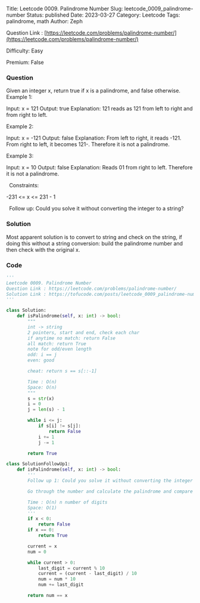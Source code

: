 Title: Leetcode 0009. Palindrome Number
Slug: leetcode_0009_palindrome-number
Status: published
Date: 2023-03-27
Category: Leetcode
Tags: palindrome, math
Author: Zeph

Question Link : [https://leetcode.com/problems/palindrome-number/](https://leetcode.com/problems/palindrome-number/)

Difficulty: Easy

Premium: False

### Question
Given an integer x, return true if x is a palindrome, and false otherwise.
 
Example 1:

Input: x = 121
Output: true
Explanation: 121 reads as 121 from left to right and from right to left.

Example 2:

Input: x = -121
Output: false
Explanation: From left to right, it reads -121. From right to left, it becomes 121-. Therefore it is not a palindrome.

Example 3:

Input: x = 10
Output: false
Explanation: Reads 01 from right to left. Therefore it is not a palindrome.

 
Constraints:

-231 <= x <= 231 - 1

 
Follow up: Could you solve it without converting the integer to a string?

### Solution

Most apparent solution is to convert to string and check on the string, if doing this without a string conversion: build the palindrome number and then check with the original x. 

### Code
```python
'''
Leetcode 0009. Palindrome Number
Question Link : https://leetcode.com/problems/palindrome-number/
Solution Link : https://tofucode.com/posts/leetcode_0009_palindrome-number.html
'''

class Solution:
    def isPalindrome(self, x: int) -> bool:
        """
        int -> string
        2 pointers, start and end, check each char
        if anytime no match: return False
        all match: return True
        note for odd/even length
        odd: i == j
        even: good

        cheat: return s == s[::-1]

        Time : O(n)
        Space: O(n)
        """
        s = str(x)
        i = 0
        j = len(s) - 1

        while i <= j:
            if s[i] != s[j]:
                return False
            i += 1
            j -= 1

        return True

class SolutionFollowUp1:
    def isPalindrome(self, x: int) -> bool:
        '''
        Follow up 1: Could you solve it without converting the integer to a string?

        Go through the number and calculate the palindrome and compare with original

        Time : O(n) n number of digits
        Space: O(1)
        '''
        if x < 0:
            return False
        if x == 0:
            return True

        current = x
        num = 0

        while current > 0:
            last_digit = current % 10
            current = (current - last_digit) / 10
            num = num * 10
            num += last_digit

        return num == x
```

